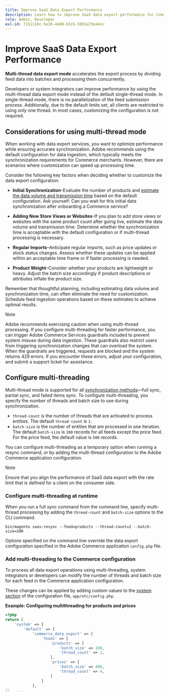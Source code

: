 ```yaml
---
title: Improve SaaS Data Export Performance
description: Learn how to improve SaaS data export performance for Commerce Services by using a multi-thread data export mode.
role: Admin, Developer
exl-id: 7151118c-5e30-44d0-b515-5801a73e44ec
---
```

# Improve SaaS Data Export Performance

**Multi-thread data export mode** accelerates the export process by dividing feed data into batches and processing them concurrently.

Developers or system integrators can improve performance by using the multi-thread data export mode instead of the default single-thread mode. In single-thread mode, there is no parallelization of the feed submission process. Additionally, due to the default limits set, all clients are restricted to using only one thread. In most cases, customizing the configuration is not required.

## Considerations for using multi-thread mode

When working with data export services, you want to optimize performance while ensuring accurate synchronization.
Adobe recommends using the default configuration for data ingestion, which typically meets the synchronization requirements for Commerce merchants. However, there are scenarios where customization can speed up processing time.

Consider the following key factors when deciding whether to customize the data export configuration:

- **Initial Synchronization**–Evaluate the number of products and [estimate the data volume and transmission time](estimate-data-volume-sync-time.md) based on the default configuration. Ask yourself: Can you wait for this initial data synchronization after onboarding a Commerce service?

- **Adding New Store Views or Websites**–If you plan to add store views or websites with the same product count after going live, estimate the data volume and transmission time. Determine whether the synchronization time is acceptable with the default configuration or if multi-thread processing is necessary.

- **Regular Imports**–Anticipate regular imports, such as price updates or stock status changes. Assess whether these updates can be applied within an acceptable time frame or if faster processing is needed.

- **Product Weight**–Consider whether your products are lightweight or heavy. Adjust the batch size accordingly if product descriptions or attributes inflate the product size.

Remember that thoughtful planning, including estimating data volume and synchronization time, can often eliminate the need for customization. Schedule feed ingestion operations based on these estimates to achieve optimal results.

>[!NOTE]
>
>Adobe recommends exercising caution when using multi-thread processing. If you configure multi-threading for faster performance, you can trigger Adobe Commerce Services guardrails included to prevent system misuse during data ingestion. These guardrails also restrict users from triggering synchronization changes that can overload the system. When the guardrails are triggered, requests are blocked and the system returns 429 errors. If you encounter these errors, adjust your configuration, and submit a support ticket for assistance.

## Configure multi-threading

Multi-thread mode is supported for all [synchronization methods](data-synchronization.md#synchronization-process)—full sync, partial sync, and failed items sync. To configure multi-threading, you specify the number of threads and batch size to use during synchronization.

- `thread-count` is the number of threads that are activated to process entities. The default `thread-count` is `1`.
- `batch-size` is the number of entities that are processed in one iteration. The default `batch-size` is `100` records for all feeds except the price feed. For the price feed, the default value is `500` records.

You can configure multi-threading as a temporary option when running a resync command, or by adding the multi-thread configuration to the Adobe Commerce application configuration.

>[!NOTE]
>
>Ensure that you align the performance of SaaS data export with the rate limit that is defined for a client on the consumer side.

### Configure multi-threading at runtime

When you run a full sync command from the command line, specify multi-thread processing by adding the `thread-count` and `batch-size` options to the CLI command.

```
bin/magento saas:resync --feed=products --thread-count=2 --batch-size=200
```

Options specified on the command line override the data export configuration specified in the Adobe Commerce application `config.php` file.

### Add multi-threading to the Commerce configuration

To process all data export operations using multi-threading, system integrators or developers can modify the number of threads and batch size for each feed in the Commerce application configuration.

These changes can be applied by adding custom values to the [system section](https://experienceleague.adobe.com/en/docs/commerce-operations/configuration-guide/files/config-reference-configphp#system) of the configuration file, `app/etc/config.php`.

**Example: Configuring multithreading for products and prices**

```php
<?php
return [
    'system' => [
        'default' => [
            'commerce_data_export' => [
                'feeds' => [
                    'products' => [
                        'batch_size' => 100,
                        'thread_count' => 2,
                    ],
                    'prices' => [
                        'batch_size' => 400,
                        'thread_count' => 4,
                    ]
                ]
            ],
//   ...
```
